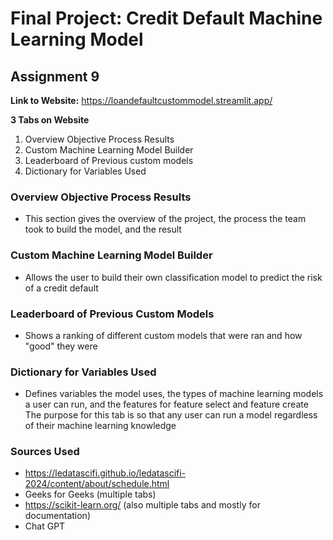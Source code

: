 # Final Project: Credit Default Machine Learning Model
## Assignment 9
**Link to Website:** https://loandefaultcustommodel.streamlit.app/
<br>


**3 Tabs on Website**
1. Overview Objective Process Results
2. Custom Machine Learning Model Builder
3. Leaderboard of Previous custom models
4. Dictionary for Variables Used


### Overview Objective Process Results
 - This section gives the overview of the project, the process the team took to build the model, and the result

 ### Custom Machine Learning Model Builder
 - Allows the user to build their own classification model to predict the risk of a credit default

 ### Leaderboard of Previous Custom Models
 - Shows a ranking of different custom models that were ran and how "good" they were

 ### Dictionary for Variables Used
 - Defines variables the model uses, the types of machine learning models a user can run, and the features for feature select and feature create
 The purpose for this tab is so that any user can run a model regardless of their machine learning knowledge


### Sources Used
- https://ledatascifi.github.io/ledatascifi-2024/content/about/schedule.html
- Geeks for Geeks (multiple tabs)
- https://scikit-learn.org/ (also multiple tabs and mostly for documentation)
- Chat GPT

